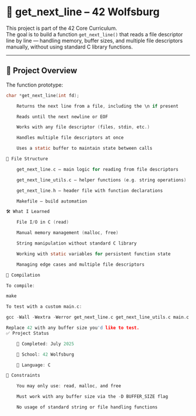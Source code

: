 # 📄 get_next_line – 42 Wolfsburg

This project is part of the 42 Core Curriculum.  
The goal is to build a function `get_next_line()` that reads a file descriptor line by line — handling memory, buffer sizes, and multiple file descriptors manually, without using standard C library functions.

---

## 🚀 Project Overview

The function prototype:

```c
char *get_next_line(int fd);

    Returns the next line from a file, including the \n if present

    Reads until the next newline or EOF

    Works with any file descriptor (files, stdin, etc.)

    Handles multiple file descriptors at once

    Uses a static buffer to maintain state between calls

📁 File Structure

    get_next_line.c – main logic for reading from file descriptors

    get_next_line_utils.c – helper functions (e.g. string operations)

    get_next_line.h – header file with function declarations

    Makefile – build automation

🛠️ What I Learned

    File I/O in C (read)

    Manual memory management (malloc, free)

    String manipulation without standard C library

    Working with static variables for persistent function state

    Managing edge cases and multiple file descriptors

🔧 Compilation

To compile:

make

To test with a custom main.c:

gcc -Wall -Wextra -Werror get_next_line.c get_next_line_utils.c main.c -D BUFFER_SIZE=42

Replace 42 with any buffer size you'd like to test.
✅ Project Status

    📅 Completed: July 2025

    🏫 School: 42 Wolfsburg

    🧠 Language: C

📎 Constraints

    You may only use: read, malloc, and free

    Must work with any buffer size via the -D BUFFER_SIZE flag

    No usage of standard string or file handling functions
